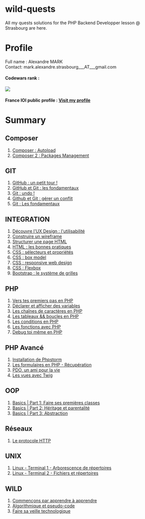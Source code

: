 # wild-quests
All my quests solutions for the PHP Backend Developper lesson @ Strasbourg are here.

<h1>Profile</h1>
<p>Full name : Alexandre MARK<br>
Contact: mark.alexandre.strasbourg___AT___gmail.com<br>
</p>

<h4>Codewars rank :</h4>
<a target="blank" href="https://www.codewars.com/users/Mooks"><img src="https://www.codewars.com/users/Mooks/badges/large"/></a>

<h4>France IOI public profile :<span>
<a target="blank" href="http://www.france-ioi.org/user/perso.php?sLogin=mooks">Visit my profile</a></h4>

<h1>Summary</h1>

<h2>Composer</h2>
<ol>
  <li><a href="https://github.com/Moxymore67/wild-quests/tree/master/composer/01">
    Composer : Autoload</a>
  </li>
  <li><a href="https://github.com/Moxymore67/wild-quests/tree/master/composer/02">
    Composer 2 : Packages Management</a>
  </li>
</ol>

<h2>GIT</h2>
<ol>
  <li><a href="https://github.com/Moxymore67/wild-quests/blob/master/git/01/">
    GitHub : un petit tour !</a>
  </li>
  <li><a href="https://github.com/Moxymore67/wild-quests/blob/master/git/02/">
    GitHub et Git : les fondamentaux</a>
  </li>
  <li><a href="https://github.com/Moxymore67/wild-quests/blob/master/git/03/">
    Git : undo !</a>
  </li>
  <li><a href="https://github.com/Moxymore67/wild-quests/blob/master/git/04/">
    Github et Git : gérer un conflit</a>
  </li>
  <li><a href="https://github.com/Moxymore67/wild-quests/blob/master/git/Fondamentaux/">
      Git : Les fondamentaux</a>
  </li>
</ol>

<h2>INTEGRATION</h2>
<ol>
  <li><a href="https://github.com/Moxymore67/wild-quests/blob/master/integration/01.txt">
    Découvre l'UX Design : l'utilisabilité</a>
  </li>
  <li><a href="https://github.com/Moxymore67/wild-quests/blob/master/integration/02.txt">
    Construire un wireframe</a>
  </li>
  <li><a href="https://github.com/Moxymore67/wild-quests/blob/master/integration/03.html">
    Structurer une page HTML</a>
  </li>
  <li><a href="https://github.com/Moxymore67/wild-quests/blob/master/integration/04.html">
    HTML : les bonnes pratiques</a>
  </li>
  <li><a href="https://github.com/Moxymore67/wild-quests/blob/master/integration/05.txt">
    CSS : sélecteurs et propriétés</a>
  </li>
  <li><a href="https://github.com/Moxymore67/wild-quests/blob/master/integration/06.txt">
    CSS : box model</a>
  </li>
  <li><a href="https://github.com/Moxymore67/wild-quests/blob/master/integration/07.txt">
    CSS : responsive web design</a>
  </li>
  <li><a href="https://github.com/Moxymore67/wild-quests/blob/master/integration/08.txt">
    CSS : Flexbox</a>
  </li>
  <li><a href="https://github.com/Moxymore67/wild-quests/blob/master/integration/09.html">
      Bootstrap : le système de grilles</a>
  </li>
</ol>

<h2>PHP</h2>
<ol>
  <li><a href="https://github.com/Moxymore67/wild-quests/blob/master/php/01.txt">
    Vers tes premiers pas en PHP</a>
  </li>
  <li><a href="https://github.com/Moxymore67/wild-quests/blob/master/php/02.php">
    Déclarer et afficher des variables</a>
  </li>
  <li><a href="https://github.com/Moxymore67/wild-quests/blob/master/php/03.php">
    Les chaînes de caractères en PHP</a>
  </li>
  <li><a href="https://github.com/Moxymore67/wild-quests/blob/master/php/04.php">
    Les tableaux && boucles en PHP</a>
  </li>
  <li><a href="https://github.com/Moxymore67/wild-quests/blob/master/php/05.php">
    Les conditions en PHP</a>
  </li>
  <li><a href="https://github.com/Moxymore67/wild-quests/blob/master/php/06.php">
    Les fonctions avec PHP</a>
  </li>
  <li><a href="https://github.com/Moxymore67/wild-quests/blob/master/php/07.php">
    Debug toi même en PHP</a>
  </li>
</ol>

<h2>PHP Avancé</h2>
<ol>
  <li><a href="https://github.com/Moxymore67/wild-quests/tree/master/php-avance/01">
    Installation de Phpstorm</a></li>
  <li><a href="https://github.com/Moxymore67/wild-quests/tree/master/php-avance/02">
    Les formulaires en PHP - Récupération</a></li>
  <li><a href="https://github.com/Moxymore67/wild-quests/tree/master/php-avance/pdo">
    PDO, un ami pour la vie</a></li>
  <li><a href="https://github.com/Moxymore67/wild-quests/tree/master/php-avance/Twig">
      Les vues avec Twig</a></li>
</ol>

<h2>OOP</h2>
<ol>
  <li><a href="https://github.com/Moxymore67/wild-quests/tree/master/oop/01">
  Basics | Part 1: Faire ses premières classes</a></li>
  <li><a href="https://github.com/Moxymore67/wild-quests/tree/master/oop/02">
    Basics | Part 2: Héritage et parentalité</a></li>
  <li><a href="https://github.com/Moxymore67/wild-quests/tree/master/oop/03">
  Basics | Part 3: Abstraction</a></li>
</ol>

<h2>Réseaux</h2>
<ol>
  <li><a href="https://github.com/Moxymore67/wild-quests/tree/master/reseau">
  Le protocole HTTP</a></li>
</ol>

<h2>UNIX</h2>
<ol>
  <li><a href="https://github.com/Moxymore67/wild-quests/blob/master/unix/01.txt">
    Linux - Terminal 1 - Arborescence de répertoires</a>
  </li>
  <li><a href="https://github.com/Moxymore67/wild-quests/blob/master/unix/02.txt">
    Linux - Terminal 2 - Fichiers et répertoires</a>
  </li>
</ol>

<h2>WILD</h2>
<ol>
  <li><a href="https://github.com/Moxymore67/wild-quests/blob/master/wild/01.txt">
    Commençons par apprendre à apprendre</a>
  </li>   
  <li><a href="https://github.com/Moxymore67/wild-quests/blob/master/wild/02.txt">
    Algorithmique et pseudo-code</a>
  </li>
  <li><a href="https://github.com/Moxymore67/wild-quests/blob/master/wild/03.txt">
    Faire sa veille technologique</a>
  </li>
</ol>
